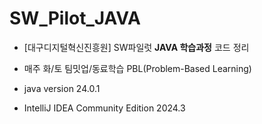 # SW_Pilot_JAVA

+ [대구디지털혁신진흥원] SW파일럿 **JAVA 학습과정** 코드 정리
+ 매주 화/토 팀밋업/동료학습 PBL(Problem-Based Learning)

  
+ java version 24.0.1
+ IntelliJ IDEA Community Edition 2024.3

